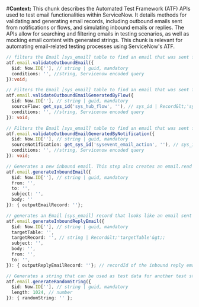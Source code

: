 #**Context:** This chunk describes the Automated Test Framework (ATF) APIs used to test email functionalities within ServiceNow. It details methods for validating and generating email records, including outbound emails sent from notifications or flows, and simulating inbound emails or replies. The APIs allow for searching and filtering emails in testing scenarios, as well as mocking email content with generated strings. This chunk is relevant for automating email-related testing processes using ServiceNow's ATF.
```typescript
// filters the Email [sys_email] table to find an email that was sent from a notification during testing
atf.email.validateOutboundEmail({
  $id: Now.ID[''], // string | guid, mandatory
  conditions: '', //string, Servicenow encoded query
}):void;

// Filters the Email [sys_email] table to find an email that was sent from a flow during testing.
atf.email.validateOutboundEmailGeneratedByFlow({
  $id: Now.ID[''], // string | guid, mandatory
  sourceFlow: get_sys_id('sys_hub_flow', ''), // sys_id | Record&lt;'sys_hub_flow'&gt;;
  conditions: '', //string, Servicenow encoded query
}): void;

// Filters the Email [sys_email] table to find an email that was sent from a notification during testing.
atf.email.validateOutboundEmailGeneratedByNotification({
  $id: Now.ID[''], // string | guid, mandatory
  sourceNotification: get_sys_id('sysevent_email_action', ''), // sys_id | Record&lt;'sysevent_email_action'&gt;;
  conditions: '', //string, Servicenow encoded query
}): void;

// Generates a new inbound email. This step also creates an email.read event upon step completion
atf.email.generateInboundEmail({ 
  $id: Now.ID[''], // string | guid, mandatory
  from: '',
  to: '', 
  subject: '',
  body: '' 
}): { outputEmailRecord: ''};

// generates an Email [sys_email] record that looks like an email sent in reply to a system notification. This step also creates an email.read event upon step completion.
atf.email.generateInboundReplyEmail({
  $id: Now.ID[''], // string | guid, mandatory
  targetTable: '', 
  targetRecord: '', // string | Record&lt;'targetTable'&gt;;
  subject: '',
  body: '',
  from: '',
  to: '',
}): { outputReplyEmailRecord: ''}; // recordId of the inbound reply email

// Generates a string that can be used as test data for another test step. By default, the string is 10 characters long. The maximum length of the string is 10,000 characters.
atf.email.generateRandomString({ 
  $id: Now.ID[''], // string | guid, mandatory
  length: 1024, // number
}): { randomString: '' };
```